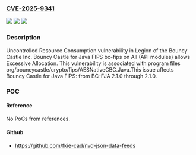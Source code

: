 ### [CVE-2025-9341](https://cve.mitre.org/cgi-bin/cvename.cgi?name=CVE-2025-9341)
![](https://img.shields.io/static/v1?label=Product&message=Bouncy%20Castle%20for%20Java%20FIPS&color=blue)
![](https://img.shields.io/static/v1?label=Version&message=BC-FJA%202.1.0%20&color=brightgreen)
![](https://img.shields.io/static/v1?label=Vulnerability&message=CWE-400%20Uncontrolled%20Resource%20Consumption&color=brightgreen)

### Description

Uncontrolled Resource Consumption vulnerability in Legion of the Bouncy Castle Inc. Bouncy Castle for Java FIPS bc-fips on All (API modules) allows Excessive Allocation. This vulnerability is associated with program files org/bouncycastle/crypto/fips/AESNativeCBC.Java.This issue affects Bouncy Castle for Java FIPS: from BC-FJA 2.1.0 through 2.1.0.

### POC

#### Reference
No PoCs from references.

#### Github
- https://github.com/fkie-cad/nvd-json-data-feeds

